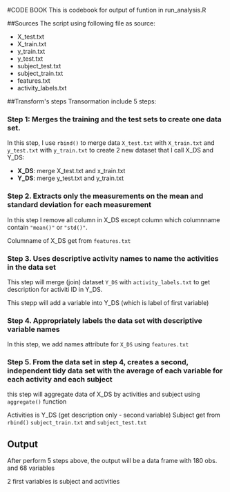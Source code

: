 #CODE BOOK
This is codebook for output of funtion in run_analysis.R

##Sources
The script using following file as source:
* X_test.txt
* X_train.txt
* y_train.txt
* y_test.txt
* subject_test.txt
* subject_train.txt
* features.txt
* activity_labels.txt

##Transform's steps
Transormation include 5 steps:

### Step 1: Merges the training and the test sets to create one data set.
In this step, I use `rbind()` to merge data `X_test.txt` with `X_train.txt` and `y_test.txt` with `y_train.txt` to create 2 new dataset that I call X_DS and Y_DS:
* **X_DS**: merge X_test.txt and x_train.txt
* **Y_DS**: merge y_test.txt and y_train.txt

### Step 2. Extracts only the measurements on the mean and standard deviation for each measurement
In this step I remove all column in X_DS except column which columnname contain `"mean()"` or `"std()"`.

Columname of X_DS get from `features.txt`

### Step 3. Uses descriptive activity names to name the activities in the data set
This step will merge (join) dataset `Y_DS` with `activity_labels.txt` to get description for activiti ID in Y_DS.

This stepp will add a variable into Y_DS (which is label of first variable)

### Step 4. Appropriately labels the data set with descriptive variable names
In this step, we add names attribute for `X_DS` using `features.txt`

### Step 5. From the data set in step 4, creates a second, independent tidy data set with the average of each variable for each activity and each subject

this step will aggregate data of X_DS by activities and subject using `aggregate()` function

Activities is Y_DS (get description only - second variable)
Subject get from `rbind()` `subject_train.txt` and  `subject_test.txt`

## Output
After perform 5 steps above, the output will be a data frame with 180 obs. and 68 variables

2 first variables is subject and activities
